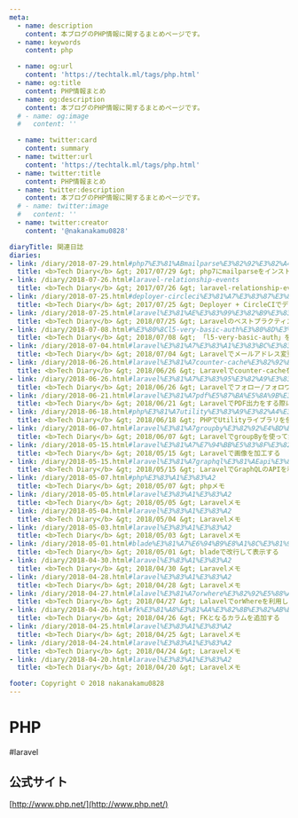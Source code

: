 ```yaml
---
meta:
  - name: description
    content: 本ブログのPHP情報に関するまとめページです。
  - name: keywords
    content: php

  - name: og:url
    content: 'https://techtalk.ml/tags/php.html'
  - name: og:title
    content: PHP情報まとめ
  - name: og:description
    content: 本ブログのPHP情報に関するまとめページです。
  # - name: og:image
  #   content: ''

  - name: twitter:card
    content: summary
  - name: twitter:url
    content: 'https://techtalk.ml/tags/php.html'
  - name: twitter:title
    content: PHP情報まとめ
  - name: twitter:description
    content: 本ブログのPHP情報に関するまとめページです。
  # - name: twitter:image
  #   content: ''
  - name: twitter:creator
    content: '@nakanakamu0828'

diaryTitle: 関連日誌
diaries:
- link: /diary/2018-07-29.html#php7%E3%81%ABmailparse%E3%82%92%E3%82%A4%E3%83%B3%E3%82%B9%E3%83%88%E3%83%BC%E3%83%AB%E3%81%99%E3%82%8B
  title: <b>Tech Diary</b> &gt; 2017/07/29 &gt; php7にmailparseをインストールする
- link: /diary/2018-07-26.html#laravel-relationship-events
  title: <b>Tech Diary</b> &gt; 2017/07/26 &gt; laravel-relationship-events
- link: /diary/2018-07-25.html#deployer-circleci%E3%81%A7%E3%83%87%E3%83%97%E3%83%AD%E3%82%A4%E3%82%92%E8%87%AA%E5%8B%95%E5%8C%96%E3%81%99%E3%82%8B
  title: <b>Tech Diary</b> &gt; 2017/07/25 &gt; Deployer + CircleCIでデプロイを自動化する
- link: /diary/2018-07-25.html#laravel%E3%81%AE%E3%83%99%E3%82%B9%E3%83%88%E3%83%97%E3%83%A9%E3%82%AF%E3%83%86%E3%82%A3%E3%82%B9
  title: <b>Tech Diary</b> &gt; 2018/07/25 &gt; Laravelのベストプラクティス
- link: /diary/2018-07-08.html#%E3%80%8Cl5-very-basic-auth%E3%80%8D%E3%82%92%E5%88%A9%E7%94%A8%E3%81%97%E3%81%A6basic%E8%AA%8D%E8%A8%BC%E3%81%99%E3%82%8B
  title: <b>Tech Diary</b> &gt; 2018/07/08 &gt; 「l5-very-basic-auth」を利用してbasic認証する
- link: /diary/2018-07-04.html#laravel%E3%81%A7%E3%83%A1%E3%83%BC%E3%83%AB%E3%82%A2%E3%83%89%E3%83%AC%E3%82%B9%E5%A4%89%E6%9B%B4%E3%82%92%E3%81%99%E3%82%8B%E3%81%AB%E3%81%AF
  title: <b>Tech Diary</b> &gt; 2018/07/04 &gt; Laravelでメールアドレス変更をするには
- link: /diary/2018-06-26.html#laravel%E3%81%A7counter-cache%E3%82%92%E5%88%A9%E7%94%A8%E3%81%99%E3%82%8B
  title: <b>Tech Diary</b> &gt; 2018/06/26 &gt; Laravelでcounter-cacheを利用する
- link: /diary/2018-06-26.html#laravel%E3%81%A7%E3%83%95%E3%82%A9%E3%83%AD%E3%83%BC-%E3%83%95%E3%82%A9%E3%83%AD%E3%83%AF%E3%83%BC%E6%A9%9F%E8%83%BD%E3%82%92%E4%BD%9C%E6%88%90%E3%81%99%E3%82%8B
  title: <b>Tech Diary</b> &gt; 2018/06/26 &gt; Laravelでフォロー/フォロワー機能を作成する
- link: /diary/2018-06-21.html#laravel%E3%81%A7pdf%E5%87%BA%E5%8A%9B%E3%82%92%E3%81%99%E3%82%8B%E9%9A%9B%E3%81%AB%E3%83%BB%E3%83%BB%E3%83%BB
  title: <b>Tech Diary</b> &gt; 2018/06/21 &gt; LaravelでPDF出力をする際に・・・
- link: /diary/2018-06-18.html#php%E3%81%A7utility%E3%83%A9%E3%82%A4%E3%83%96%E3%83%A9%E3%83%AA%E3%82%92%E4%BD%BF%E3%81%86
  title: <b>Tech Diary</b> &gt; 2018/06/18 &gt; PHPでUtilityライブラリを使う
- link: /diary/2018-06-07.html#laravel%E3%81%A7groupby%E3%82%92%E4%BD%BF%E3%81%A3%E3%81%A6%E9%9B%86%E8%A8%88%E3%81%99%E3%82%8B
  title: <b>Tech Diary</b> &gt; 2018/06/07 &gt; LaravelでgroupByを使って集計する
- link: /diary/2018-05-15.html#laravel%E3%81%A7%E7%94%BB%E5%83%8F%E3%82%92%E5%8A%A0%E5%B7%A5%E3%81%99%E3%82%8B
  title: <b>Tech Diary</b> &gt; 2018/05/15 &gt; Laravelで画像を加工する
- link: /diary/2018-05-15.html#laravel%E3%81%A7graphql%E3%81%AEapi%E3%82%92%E5%88%A9%E7%94%A8%E3%81%99%E3%82%8B%E6%96%B9%E6%B3%95
  title: <b>Tech Diary</b> &gt; 2018/05/15 &gt; LaravelでGraphQLのAPIを利用する方法
- link: /diary/2018-05-07.html#php%E3%83%A1%E3%83%A2
  title: <b>Tech Diary</b> &gt; 2018/05/07 &gt; phpメモ
- link: /diary/2018-05-05.html#laravel%E3%83%A1%E3%83%A2
  title: <b>Tech Diary</b> &gt; 2018/05/05 &gt; Laravelメモ 
- link: /diary/2018-05-04.html#laravel%E3%83%A1%E3%83%A2
  title: <b>Tech Diary</b> &gt; 2018/05/04 &gt; Laravelメモ
- link: /diary/2018-05-03.html#laravel%E3%83%A1%E3%83%A2
  title: <b>Tech Diary</b> &gt; 2018/05/03 &gt; Laravelメモ
- link: /diary/2018-05-01.html#blade%E3%81%A7%E6%94%B9%E8%A1%8C%E3%81%97%E3%81%A6%E8%A1%A8%E7%A4%BA%E3%81%99%E3%82%8B
  title: <b>Tech Diary</b> &gt; 2018/05/01 &gt; bladeで改行して表示する
- link: /diary/2018-04-30.html#laravel%E3%83%A1%E3%83%A2
  title: <b>Tech Diary</b> &gt; 2018/04/30 &gt; Laravelメモ
- link: /diary/2018-04-28.html#laravel%E3%83%A1%E3%83%A2
  title: <b>Tech Diary</b> &gt; 2018/04/28 &gt; Laravelメモ
- link: /diary/2018-04-27.html#lalavel%E3%81%A7orwhere%E3%82%92%E5%88%A9%E7%94%A8%E3%81%97%E3%81%A6%E3%80%81%E3%82%AF%E3%82%A8%E3%83%AA%E3%81%ABor%E6%9D%A1%E4%BB%B6%E3%82%92%E8%BF%BD%E5%8A%A0%E3%81%99%E3%82%8B
  title: <b>Tech Diary</b> &gt; 2018/04/27 &gt; LalavelでorWhereを利用して、クエリにOR条件を追加する
- link: /diary/2018-04-26.html#fk%E3%81%A8%E3%81%AA%E3%82%8B%E3%82%AB%E3%83%A9%E3%83%A0%E3%82%92%E8%BF%BD%E5%8A%A0%E3%81%99%E3%82%8B
  title: <b>Tech Diary</b> &gt; 2018/04/26 &gt; FKとなるカラムを追加する
- link: /diary/2018-04-25.html#laravel%E3%83%A1%E3%83%A2
  title: <b>Tech Diary</b> &gt; 2018/04/25 &gt; Laravelメモ
- link: /diary/2018-04-24.html#laravel%E3%83%A1%E3%83%A2
  title: <b>Tech Diary</b> &gt; 2018/04/24 &gt; Laravelメモ
- link: /diary/2018-04-20.html#laravel%E3%83%A1%E3%83%A2
  title: <b>Tech Diary</b> &gt; 2018/04/20 &gt; Laravelメモ

footer: Copyright © 2018 nakanakamu0828
---
```

# PHP
#laravel
## 公式サイト
[http://www.php.net/](http://www.php.net/)
